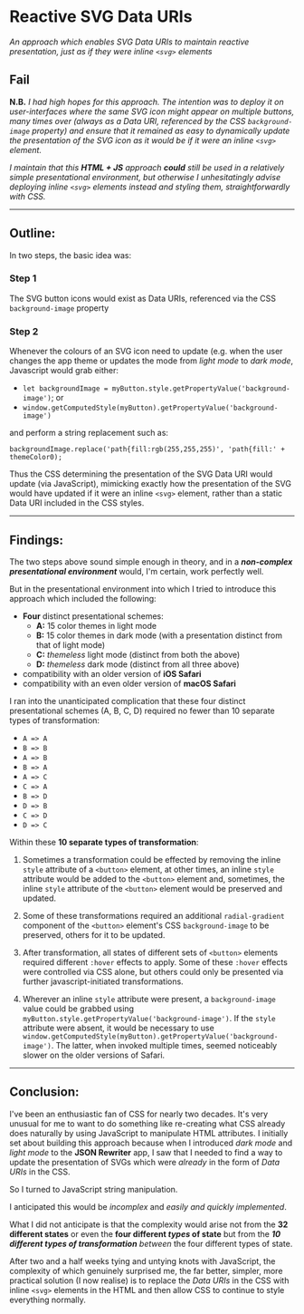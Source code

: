 # Reactive SVG Data URIs
*An approach which enables SVG Data URIs to maintain reactive presentation, just as if they were inline `<svg>` elements*

## Fail
**N.B.** *I had high hopes for this approach. The intention was to deploy it on user-interfaces where the same SVG icon might appear on multiple buttons, many times over (always as a Data URI, referenced by the CSS `background-image` property) and ensure that it remained as easy to dynamically update the presentation of the SVG icon as it would be if it were an inline `<svg>` element.*

*I maintain that this **HTML + JS** approach **could** still be used in a relatively simple presentational environment, but otherwise I unhesitatingly advise deploying inline `<svg>` elements instead and styling them, straightforwardly with CSS.*

_______

## Outline:
In two steps, the basic idea was:

### Step 1
The SVG button icons would exist as Data URIs, referenced via the CSS `background-image` property

### Step 2
Whenever the colours of an SVG icon need to update (e.g. when the user changes the app theme or updates the mode from *light mode* to *dark mode*, Javascript would grab either:

  - `let backgroundImage = myButton.style.getPropertyValue('background-image')`; or
  - `window.getComputedStyle(myButton).getPropertyValue('background-image')`

and perform a string replacement such as: 

    backgroundImage.replace('path{fill:rgb(255,255,255)', 'path{fill:' + themeColor0);
    
Thus the CSS determining the presentation of the SVG Data URI would update (via JavaScript), mimicking exactly how the presentation of the SVG would have updated if it were an inline `<svg>` element, rather than a static Data URI included in the CSS styles.

_____

## Findings:

The two steps above sound simple enough in theory, and in a ***non-complex presentational environment*** would, I'm certain, work perfectly well.

But in the presentational environment into which I tried to introduce this approach which included the following:

 - **Four** distinct presentational schemes:
   - **A:** 15 color themes in light mode
   - **B:** 15 color themes in dark mode (with a presentation distinct from that of light mode)
   - **C:** *themeless* light mode (distinct from both the above)
   - **D:** *themeless* dark mode (distinct from all three above)
 - compatibility with an older version of **iOS Safari**
 - compatibility with an even older version of **macOS Safari**

I ran into the unanticipated complication that these four distinct  presentational schemes (A, B, C, D) required no fewer than 10 separate types of transformation:

 - `A => A`
 - `B => B`
 - `A => B`
 - `B => A`
 - `A => C`
 - `C => A`
 - `B => D`
 - `D => B`
 - `C => D`
 - `D => C`

Within these **10 separate types of transformation**:

1) Sometimes a transformation could be effected by removing the inline `style` attribute of a `<button>` element, at other times, an inline `style` attribute would be added to the `<button>` element and, sometimes, the inline `style` attribute of the `<button>` element would be preserved and updated.

2) Some of these transformations required an additional `radial-gradient` component of the `<button>` element's CSS `background-image` to be preserved, others for it to be updated.

3) After transformation, all states of different sets of `<button>` elements required different `:hover` effects to apply. Some of these `:hover` effects were controlled via CSS alone, but others could only be presented via further javascript-initiated transformations.

4) Wherever an inline `style` attribute were present, a `background-image` value could be grabbed using `myButton.style.getPropertyValue('background-image')`. If the `style` attribute were absent, it would be necessary to use `window.getComputedStyle(myButton).getPropertyValue('background-image')`. The latter, when invoked multiple times, seemed noticeably slower on the older versions of Safari.

_____

## Conclusion:
I've been an enthusiastic fan of CSS for nearly two decades. It's very unusual for me to want to do something like re-creating what CSS already does naturally by using JavaScript to manipulate HTML attributes. I initially set about building this approach because when I introduced *dark mode* and *light mode* to the **JSON Rewriter** app, I saw that I needed to find a way to update the presentation of SVGs which were *already* in the form of *Data URIs* in the CSS.

So I turned to JavaScript string manipulation.

I anticipated this would be *incomplex* and *easily and quickly implemented*.

What I did not anticipate is that the complexity would arise not from  the **32 different states** or even the **four different *types* of state** but from the ***10 different types of transformation*** *between* the four different types of state.

After two and a half weeks tying and untying knots with JavaScript, the complexity of which genuinely surprised me, the far better, simpler, more practical solution (I now realise) is to replace the *Data URIs* in the CSS with inline `<svg>` elements in the HTML and then allow CSS to continue to style everything normally.




